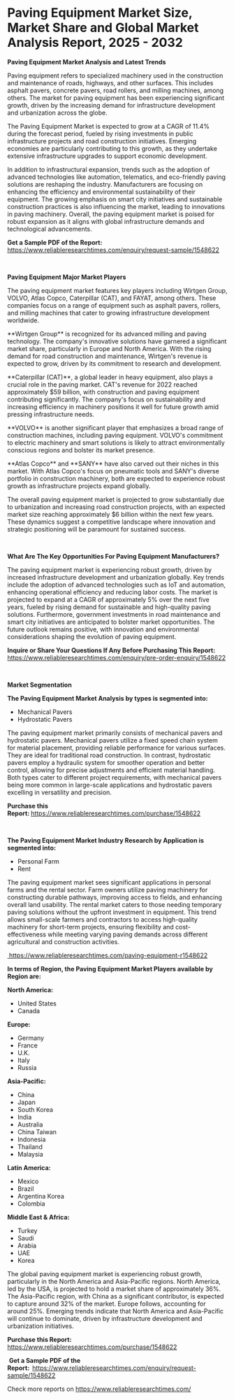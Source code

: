 <p><h1>Paving Equipment Market Size, Market Share and Global Market Analysis Report, 2025 - 2032</h1></p><p><strong>Paving Equipment Market Analysis and Latest Trends</strong></p>
<p><p>Paving equipment refers to specialized machinery used in the construction and maintenance of roads, highways, and other surfaces. This includes asphalt pavers, concrete pavers, road rollers, and milling machines, among others. The market for paving equipment has been experiencing significant growth, driven by the increasing demand for infrastructure development and urbanization across the globe.</p><p>The Paving Equipment Market is expected to grow at a CAGR of 11.4% during the forecast period, fueled by rising investments in public infrastructure projects and road construction initiatives. Emerging economies are particularly contributing to this growth, as they undertake extensive infrastructure upgrades to support economic development.</p><p>In addition to infrastructural expansion, trends such as the adoption of advanced technologies like automation, telematics, and eco-friendly paving solutions are reshaping the industry. Manufacturers are focusing on enhancing the efficiency and environmental sustainability of their equipment. The growing emphasis on smart city initiatives and sustainable construction practices is also influencing the market, leading to innovations in paving machinery. Overall, the paving equipment market is poised for robust expansion as it aligns with global infrastructure demands and technological advancements.</p></p>
<p><strong>Get a Sample PDF of the Report:&nbsp;</strong> <a href="https://www.reliableresearchtimes.com/enquiry/request-sample/1548622?utm_campaign=2629&utm_medium=2&utm_source=Github&utm_content=ia&utm_term=20022025&utm_id=paving-equipment">https://www.reliableresearchtimes.com/enquiry/request-sample/1548622</a></p>
<p>&nbsp;</p>
<p><strong>Paving Equipment Major Market Players</strong></p>
<p><p>The paving equipment market features key players including Wirtgen Group, VOLVO, Atlas Copco, Caterpillar (CAT), and FAYAT, among others. These companies focus on a range of equipment such as asphalt pavers, rollers, and milling machines that cater to growing infrastructure development worldwide.</p><p>**Wirtgen Group** is recognized for its advanced milling and paving technology. The company's innovative solutions have garnered a significant market share, particularly in Europe and North America. With the rising demand for road construction and maintenance, Wirtgen's revenue is expected to grow, driven by its commitment to research and development.</p><p>**Caterpillar (CAT)**, a global leader in heavy equipment, also plays a crucial role in the paving market. CAT's revenue for 2022 reached approximately $59 billion, with construction and paving equipment contributing significantly. The company's focus on sustainability and increasing efficiency in machinery positions it well for future growth amid pressing infrastructure needs.</p><p>**VOLVO** is another significant player that emphasizes a broad range of construction machines, including paving equipment. VOLVO's commitment to electric machinery and smart solutions is likely to attract environmentally conscious regions and bolster its market presence.</p><p>**Atlas Copco** and **SANY** have also carved out their niches in this market. With Atlas Copco's focus on pneumatic tools and SANY's diverse portfolio in construction machinery, both are expected to experience robust growth as infrastructure projects expand globally.</p><p>The overall paving equipment market is projected to grow substantially due to urbanization and increasing road construction projects, with an expected market size reaching approximately $6 billion within the next few years. These dynamics suggest a competitive landscape where innovation and strategic positioning will be paramount for sustained success.</p></p>
<p>&nbsp;</p>
<p><strong>What Are The Key Opportunities For Paving Equipment Manufacturers?</strong></p>
<p><p>The paving equipment market is experiencing robust growth, driven by increased infrastructure development and urbanization globally. Key trends include the adoption of advanced technologies such as IoT and automation, enhancing operational efficiency and reducing labor costs. The market is projected to expand at a CAGR of approximately 5% over the next five years, fueled by rising demand for sustainable and high-quality paving solutions. Furthermore, government investments in road maintenance and smart city initiatives are anticipated to bolster market opportunities. The future outlook remains positive, with innovation and environmental considerations shaping the evolution of paving equipment.</p></p>
<p><strong>Inquire or Share Your Questions If Any Before Purchasing This Report:</strong> <a href="https://www.reliableresearchtimes.com/enquiry/pre-order-enquiry/1548622?utm_campaign=2629&utm_medium=2&utm_source=Github&utm_content=ia&utm_term=20022025&utm_id=paving-equipment">https://www.reliableresearchtimes.com/enquiry/pre-order-enquiry/1548622</a></p>
<p>&nbsp;</p>
<p><strong>Market Segmentation</strong></p>
<p><strong>The Paving Equipment Market Analysis by types is segmented into:</strong></p>
<p><ul><li>Mechanical Pavers</li><li>Hydrostatic Pavers</li></ul></p>
<p><p>The paving equipment market primarily consists of mechanical pavers and hydrostatic pavers. Mechanical pavers utilize a fixed speed chain system for material placement, providing reliable performance for various surfaces. They are ideal for traditional road construction. In contrast, hydrostatic pavers employ a hydraulic system for smoother operation and better control, allowing for precise adjustments and efficient material handling. Both types cater to different project requirements, with mechanical pavers being more common in large-scale applications and hydrostatic pavers excelling in versatility and precision.</p></p>
<p><strong>Purchase this Report:&nbsp;</strong><a href="https://www.reliableresearchtimes.com/purchase/1548622?utm_campaign=2629&utm_medium=2&utm_source=Github&utm_content=ia&utm_term=20022025&utm_id=paving-equipment">https://www.reliableresearchtimes.com/purchase/1548622</a></p>
<p>&nbsp;</p>
<p><strong>The Paving Equipment Market Industry Research by Application is segmented into:</strong></p>
<p><ul><li>Personal Farm</li><li>Rent</li></ul></p>
<p><p>The paving equipment market sees significant applications in personal farms and the rental sector. Farm owners utilize paving machinery for constructing durable pathways, improving access to fields, and enhancing overall land usability. The rental market caters to those needing temporary paving solutions without the upfront investment in equipment. This trend allows small-scale farmers and contractors to access high-quality machinery for short-term projects, ensuring flexibility and cost-effectiveness while meeting varying paving demands across different agricultural and construction activities.</p></p>
<p><a href="https://www.reliableresearchtimes.com/paving-equipment-r1548622?utm_campaign=2629&utm_medium=2&utm_source=Github&utm_content=ia&utm_term=20022025&utm_id=paving-equipment">&nbsp;https://www.reliableresearchtimes.com/paving-equipment-r1548622</a></p>
<p><strong>In terms of Region, the Paving Equipment Market Players available by Region are:</strong></p>
<p>
    <p> <strong> North America: </strong>
        <ul>
            <li>United States</li>
            <li>Canada</li>
        </ul>
        </p> 
    <p> <strong> Europe: </strong>
        <ul>
            <li>Germany</li>
            <li>France</li>
            <li>U.K.</li>
            <li>Italy</li>
            <li>Russia</li>
        </ul>
        </p> 
    <p> <strong> Asia-Pacific: </strong>
        <ul>
            <li>China</li>
            <li>Japan</li>
            <li>South Korea</li>
            <li>India</li>
            <li>Australia</li>
            <li>China Taiwan</li>
            <li>Indonesia</li>
            <li>Thailand</li>
            <li>Malaysia</li>
        </ul>
        </p> 
    <p> <strong> Latin America: </strong>
        <ul>
            <li>Mexico</li>
            <li>Brazil</li>
            <li>Argentina Korea</li>
            <li>Colombia</li>
        </ul>
        </p> 
    <p> <strong> Middle East & Africa: </strong>
        <ul>
            <li>Turkey</li>
            <li>Saudi</li>
            <li>Arabia</li>
            <li>UAE</li>
            <li>Korea</li>
        </ul>
    </p>
    </p>
<p><p>The global paving equipment market is experiencing robust growth, particularly in the North America and Asia-Pacific regions. North America, led by the USA, is projected to hold a market share of approximately 36%. The Asia-Pacific region, with China as a significant contributor, is expected to capture around 32% of the market. Europe follows, accounting for around 25%. Emerging trends indicate that North America and Asia-Pacific will continue to dominate, driven by infrastructure development and urbanization initiatives.</p></p>
<p><strong>Purchase this Report: </strong><a href="https://www.reliableresearchtimes.com/purchase/1548622?utm_campaign=2629&utm_medium=2&utm_source=Github&utm_content=ia&utm_term=20022025&utm_id=paving-equipment">https://www.reliableresearchtimes.com/purchase/1548622</a></p>
<p>&nbsp;<strong>Get a Sample PDF of the Report:&nbsp;&nbsp;</strong><a href="https://www.reliableresearchtimes.com/enquiry/request-sample/1548622?utm_campaign=2629&utm_medium=2&utm_source=Github&utm_content=ia&utm_term=20022025&utm_id=paving-equipment">https://www.reliableresearchtimes.com/enquiry/request-sample/1548622</a></p>
<p><strong></strong></p>
<p>Check more reports on <a href="https://www.reliableresearchtimes.com/?utm_campaign=2629&utm_medium=2&utm_source=Github&utm_content=ia&utm_term=20022025&utm_id=paving-equipment">https://www.reliableresearchtimes.com/</a></p>
